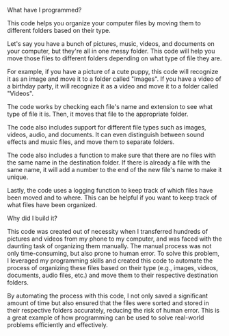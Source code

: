 What have I programmed?

This code helps you organize your computer files by moving them to different folders based on their type.

Let's say you have a bunch of pictures, music, videos, and documents on your computer, but they're all in one messy folder. This code will help you move those files to different folders depending on what type of file they are.

For example, if you have a picture of a cute puppy, this code will recognize it as an image and move it to a folder called "Images". If you have a video of a birthday party, it will recognize it as a video and move it to a folder called "Videos".

The code works by checking each file's name and extension to see what type of file it is. Then, it moves that file to the appropriate folder.

The code also includes support for different file types such as images, videos, audio, and documents. It can even distinguish between sound effects and music files, and move them to separate folders.

The code also includes a function to make sure that there are no files with the same name in the destination folder. If there is already a file with the same name, it will add a number to the end of the new file's name to make it unique.

Lastly, the code uses a logging function to keep track of which files have been moved and to where. This can be helpful if you want to keep track of what files have been organized.


Why did I build it?

This code was created out of necessity when I transferred hundreds of pictures and videos from my phone to my computer, and was faced with the daunting task of organizing them manually. The manual process was not only time-consuming, but also prone to human error. To solve this problem, I leveraged my programming skills and created this code to automate the process of organizing these files based on their type (e.g., images, videos, documents, audio files, etc.) and move them to their respective destination folders.

By automating the process with this code, I not only saved a significant amount of time but also ensured that the files were sorted and stored in their respective folders accurately, reducing the risk of human error. This is a great example of how programming can be used to solve real-world problems efficiently and effectively.
